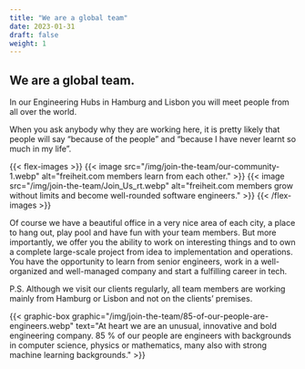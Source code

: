 ```yaml
---
title: "We are a global team"
date: 2023-01-31
draft: false
weight: 1
---
```


## We are a global team.

In our Engineering Hubs in Hamburg and Lisbon you will meet people from all over the world.

When you ask anybody why they are working here, it is pretty likely that people will say “because of the people” and “because I have never learnt so much in my life”.

{{< flex-images >}}
  {{< image src="/img/join-the-team/our-community-1.webp" alt="freiheit.com members learn from each other." >}}
  {{< image src="/img/join-the-team/Join_Us_rt.webp" alt="freiheit.com members grow without limits and become well-rounded software engineers." >}}
{{< /flex-images >}}
<br />

Of course we have a beautiful office in a very nice area of each city, a place to hang out, play pool and have fun with your team members. But more importantly, we offer you the ability to work on interesting things and to own a complete large-scale project from idea to implementation and operations. You have the opportunity to learn from senior engineers, work in a well-organized and well-managed company and start a fulfilling career in tech.

P.S. Although we visit our clients regularly, all team members are working mainly from Hamburg or Lisbon and not on the clients’ premises.

{{< graphic-box graphic="/img/join-the-team/85-of-our-people-are-engineers.webp" text="At heart we are an unusual, innovative and bold engineering company. 85 % of our people are engineers with backgrounds in computer science, physics or mathematics, many also with strong machine learning backgrounds." >}}

